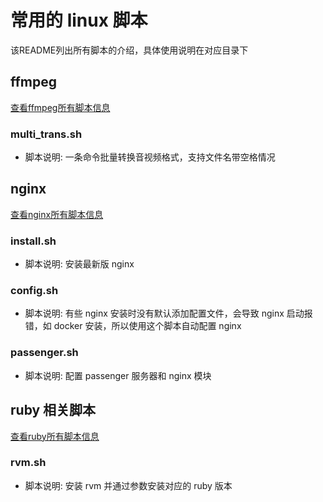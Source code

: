 # 常用的 linux 脚本

该README列出所有脚本的介绍，具体使用说明在对应目录下

## ffmpeg

[查看ffmpeg所有脚本信息](https://github.com/jiz4oh/shell/tree/master/ffmpeg)

### multi_trans.sh

- 脚本说明: 一条命令批量转换音视频格式，支持文件名带空格情况

## nginx

[查看nginx所有脚本信息](https://github.com/jiz4oh/shell/tree/master/nginx)

### install.sh

- 脚本说明: 安装最新版 nginx

### config.sh

- 脚本说明: 有些 nginx 安装时没有默认添加配置文件，会导致 nginx 启动报错，如 docker 安装，所以使用这个脚本自动配置 nginx

### passenger.sh

- 脚本说明: 配置 passenger 服务器和 nginx 模块

## ruby 相关脚本

[查看ruby所有脚本信息](https://github.com/jiz4oh/shell/tree/master/ruby)

### rvm.sh

- 脚本说明: 安装 rvm 并通过参数安装对应的 ruby 版本
